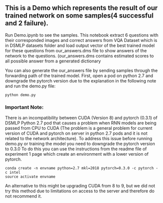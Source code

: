 ## This is a Demo which represents the result of our trained network on some samples(4 successful and 2 failure).

Run Demo.ipynb to see the samples. This notebook extract 6 questions with their corresponded images and correct answers from VQA Dataset which is in DSMLP datasets folder and load output vector of the best trained model for these questions from our_answers.dms file to show answers of the network to the questions. 
(our_answers.dms contains estimated scores to all possible answer from a generated dictionary

You can also generate the our_answers file by sending samples through the forwarding path of the trained model. First, open a pod on python 2.7 and downgrade the pytorch version due to the explanation in the following note and run the demo.py file:

```
python demo.py
```




### Important Note:
There is an incompatibility between CUDA (Version 8) and pytorch (0.3.1) of DSMLP Python 2.7 pod that causes a problem when RNN models are being passed from CPU to CUDA (The problem is a general problem for current version of CUDA and pytorch on server in python 2.7 pods and it is not related to the network architecture). To address this issue before running demo.py or training the model you need to downgrade the pytorch version to 0.3.0 To do this you can use the instructions from the readme file of experiment 1 page which create an environment with a lower version of pytorch.

```
conda create -n envname python=2.7 mkl=2018 pytorch=0.3.0 -c pytorch -c intel
source activate envname
```

An alternative to this might be upgrading CUDA from 8 to 9, but we did not try this method due to limitations on access to the server and therefore do not recommend it.






